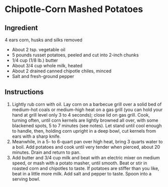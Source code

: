 # Chipotle-Corn Mashed Potatoes

## Ingredient

4 ears corn, husks and silks removed
- About 2 tsp. vegetable oil
- 5 pounds russet potatoes, peeled and cut into 2-inch chunks
- 1/4 cup (1/8 lb.) butter
- About 3/4 cup whole milk, heated
- About 2 drained canned chipotle chiles, minced
- Salt and fresh-ground pepper

## Instructions

1. Lightly rub corn with oil. Lay corn on a barbecue grill over a solid bed of medium-hot coals or medium-high heat on a gas grill (you can hold your hand at grill level only 3 to 4 seconds); close lid on gas grill. Cook, turning often, until corn kernels are lightly browned all over, with some blackened spots, 5 to 7 minutes (see notes). Let stand until cool enough to handle, then, holding corn upright in a deep bowl, cut kernels from ears with a sharp knife.
1. Meanwhile, in a 5- to 6-quart pan over high heat, bring 3 quarts water to a boil. Add potatoes and cook until very tender when pierced, about 20 minutes. Drain and return to pan.
1. Add butter and 3/4 cup milk and beat with an electric mixer on medium speed, or mash with a potato masher, until smooth. Beat or stir in roasted corn and chipotles to taste. If potatoes are stiffer than you like, beat in a little more milk. Add salt and pepper to taste. Spoon into a serving bowl.
